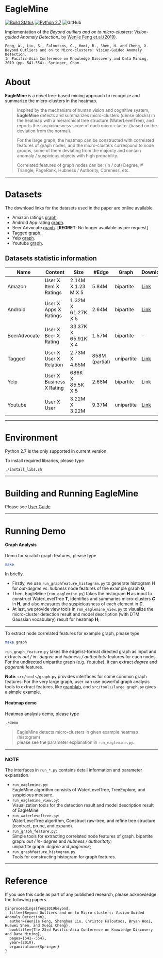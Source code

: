 # EagleMine
[![Build Status](https://travis-ci.org/wenchieh/eaglemine.svg?branch=master)](https://travis-ci.org/wenchieh/eaglemine) [![Python 2.7](https://img.shields.io/badge/python-2.7-blue.svg)](https://www.python.org/downloads/release/python-270/) ![GitHub](https://img.shields.io/github/license/wenchieh/eaglemine.svg) 

Implementation of the _Beyond outliers and on to micro-clusters: Vision-guided Anomaly Detection__ by [Wenjie Feng et.al.(2019)](https://link.springer.com/chapter/10.1007%2F978-3-030-16148-4_42).

```
Feng, W., Liu, S., Faloutsos, C., Hooi, B., Shen, H. and Cheng, X.
Beyond Outliers and on to Micro-clusters: Vision-Guided Anomaly Detection. 
In Pacific-Asia Conference on Knowledge Discovery and Data Mining, 2019 (pp. 541-554). Springer, Cham.
```

About
========================
**EagleMine** is a novel tree-based mining approach to recognize and summarize the micro-clusters in the heatmap.

>   Inspired by the mechanism of human vision and cognitive system,
    **EagleMine** detects and summarizes micro-clusters (dense blocks) in the heatmap with a hierarchical
    tree structure (WaterLevelTree),
    and reports the suspiciousness score of each micro-cluster (based on the deviation from the normal).
>
>   For the large graph, the heatmap can be constructed with correlated features of graph nodes,
    and the micro-clusters correspond to node groups, some of them deviating from the majority
    and contain anomaly / suspicious objects with high probability.
>
>   Correlated features of graph nodes can be:
    (in / out) Degree, # Triangle, PageRank, Hubness / Authority, Coreness, etc.

---

Datasets
========================
The download links for the datasets used in the paper are online available.
  - Amazon ratings [graph](http://konect.uni-koblenz.de/networks/amazon-ratings).
  - Android App rating [graph](http://jmcauley.ucsd.edu/data/amazon/).
  - Beer Advocate [graph](http://snap.stanford.edu/data/web-BeerAdvocate.html).  [**REGRET**: No longer available as per request]
  - Tagged [graph](https://linqs-data.soe.ucsc.edu/public/social_spammer/).
  - Yelp [graph](https://www.yelp.com/dataset_challenge).
  - Youtube [graph](http://konect.uni-koblenz.de/networks/youtube-u-growth).


## Datasets statistic information

|     Name     |          Content         |         Size        |  #Edge |    Graph   |  Download  |
| ------------ | ------------------------ | ------------------- | ------ | ---------- | ---------- |
| Amazon       | User X Item X Ratings    | 2.14M X 1.23 M X 5  | 5.84M  | bipartite  | [Link](http://konect.uni-koblenz.de/downloads/tsv/amazon-ratings.tar.bz2) |
| Android      | User X Apps X Ratings    | 1.32M X 61.27K X 5  | 2.64M  | bipartite  | [Link](http://snap.stanford.edu/data/amazon/productGraph/categoryFiles/ratings_Apps_for_Android.csv) |
| BeerAdvocate | User X Beer X Rating     | 33.37K X 65.91K X 4 | 1.57M  | bipartite  |      -     |
| Tagged       | User X User X Relation   | 2.73M X 4.65M       | 858M (partial)  | unipartite | [Link](https://linqs-data.soe.ucsc.edu/public/social_spammer/)   |
| Yelp         | User X Business X Rating | 686K X 85.5K X 5    | 2.68M  | bipartite  | [Link](https://www.yelp.com/dataset_challenge/dataset)   |
| Youtube      | User X User              | 3.22M X 3.22M       | 9.37M  | unipartite | [Link](http://konect.uni-koblenz.de/downloads/tsv/youtube-u-growth.tar.bz2)   |
---

Environment
=======================
Python 2.7 is the only supported in current version.

To install required libraries, please type
```bash
./install_libs.sh
```
----

Building and Running EagleMine
========================
Please see [User Guide](user_guide.pdf)

---

Running Demo
========================

#### Graph Analysis

Demo for scratch graph features, please type
```bash
make
```
In briefly,
 + Firstly, we use ```run_graphfeature_histogram.py``` to generate histogram **H**
   for _out-degree_ vs. _hubness_ node features of the example graph **G**;
 + Then, EagleMine (```run_eaglemine.py```) takes the histogram **H** as input to
   construct WaterLevelTree **T**, identifies and summaries micro-clusters _**C**_ in **H**,
   and also measures the suspiciousness of each element in _**C**_.
 + At last, we provide view tools in ```run_eaglemine_view.py``` to visualize the micro-cluster
   detection result and model description (with DTM Gaussian vocabulary) result for heatmap **H**;
___

To extract node correlated features for example graph, please type
```bash
make graph
```
```run_graph_feature.py``` takes the edgelist-format directed graph as input and extracts _out / in- degree_ and
_hubness / authoritaty_ features for each nodes.
For the undirected unipartite graph (e.g. _Youtube_), it can extract _degree_ and _pagerank_ features.

**Note**: ```src/tools/graph.py``` provides interfaces for some common graph features.
For the very large graph, user can use powerful graph analysis tools to extract features,
like [graphlab](https://turi.com/), and ```src/tools/large_graph.py``` gives a simple example.


#### Heatmap demo
Heatmap analysis demo, please type
```bash
./demo
```
> EagleMine detects micro-clusters in given example heatmap (histogram)     
  please see the parameter explanation in ```run_eaglemine.py```.

---

### **NOTE**
The interfaces in ```run_*.py``` contains detail information and parameter explanation.
 * ```run_eaglemine.py```:  
    EagleMine algorithm consists of WaterLevelTree, TreeExplore, and suspicious measure.
 * ```run_eaglemine_view.py```:  
    Visualization tools for the detection result and model description result of EagleMine
 * ```run_waterleveltree.py```:  
    WaterLevelTree algorithm, Construct raw-tree, and refine tree structure
    (contract, prune, and expand).
 * ```run_graph_feature.py```:  
    Simple tools for extracting correlated node features of graph.
    bipartite graph: _out / in- degree_ and _hubness / authoritaty_;    
    unipartite graph: _degree_ and _pagerank_;
 * ```run_graphfeature_histogram.py```  
    Tools for constructing histogram for graph features.

---

Reference
========================
If you use this code as part of any published research, please acknowledge the following papers.
```
@inproceedings{feng2019beyond,
  title={Beyond Outliers and on to Micro-clusters: Vision-Guided Anomaly Detection},
  author={Wenjie Feng, Shenghua Liu, Christos Faloutsos, Bryan Hooi, Huawei Shen, and Xueqi Cheng},
  booktitle={The 23rd Pacific-Asia Conference on Knowledge Discovery and Data Mining},
  pages={541--554},
  year={2019},
  organization={Springer}
}
```
